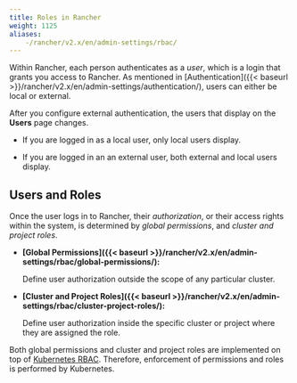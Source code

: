 ```yaml
---
title: Roles in Rancher
weight: 1125
aliases:
    -/rancher/v2.x/en/admin-settings/rbac/
---
```


Within Rancher, each person authenticates as a _user_, which is a login that grants you access to Rancher. As mentioned in [Authentication]({{< baseurl >}}/rancher/v2.x/en/admin-settings/authentication/), users can either be local or external.

After you configure external authentication, the users that display on the **Users** page changes.

- If you are logged in as a local user, only local users display.

- If you are logged in an an external user, both external and local users display.

## Users and Roles

Once the user logs in to Rancher, their _authorization_, or their access rights within the system, is determined by _global permissions_, and _cluster and project roles_.  

- **[Global Permissions]({{< baseurl >}}/rancher/v2.x/en/admin-settings/rbac/global-permissions/):**

    Define user authorization outside the scope of any particular cluster.

- **[Cluster and Project Roles]({{< baseurl >}}/rancher/v2.x/en/admin-settings/rbac/cluster-project-roles/):**

    Define user authorization inside the specific cluster or project where they are assigned the role.

Both global permissions and cluster and project roles are implemented on top of [Kubernetes RBAC](https://kubernetes.io/docs/reference/access-authn-authz/rbac/). Therefore, enforcement of permissions and roles is performed by Kubernetes.
